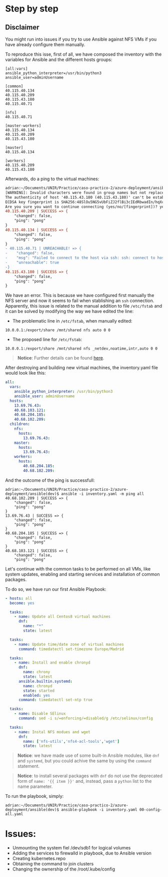 # Step by step

## Disclaimer

You might run into issues if you try to use Ansible against NFS VMs if you have already configure them manually.

To reproduce this isse, first of all, we have composed the inventory with the variables for Ansible and the different hosts groups:
```vim
[all:vars]
ansible_python_interpreter=/usr/bin/python3
ansible_user=adminUsername

[common]
40.115.40.134
40.115.40.209
40.115.43.180
40.115.40.71

[nfs]
40.115.40.71

[master-workers]
40.115.40.134
40.115.40.209
40.115.43.180

[master]
40.115.40.134

[workers]
40.115.40.209
40.115.43.180

```
Afterwards, do a ping to the virtual machines:
```diff
adrian:~/Documents/UNIR/Practice/caso-practico-2/azure-deployment/ansible(dev)$ ansible -i inventory -m ping all
[WARNING]: Invalid characters were found in group names but not replaced, use -vvvv to see details
The authenticity of host '40.115.43.180 (40.115.43.180)' can't be established.
ECDSA key fingerprint is SHA256:48SlOu5NG5vUbFiZJ2flBi3cIEdRbwadIn/hqXcx498.
Are you sure you want to continue connecting (yes/no/[fingerprint])? yes
40.115.40.209 | SUCCESS => {
    "changed": false,
    "ping": "pong"
}
40.115.40.134 | SUCCESS => {
    "changed": false,
    "ping": "pong"
}
- 40.115.40.71 | UNREACHABLE! => {
-    "changed": false,
-    "msg": "Failed to connect to the host via ssh: ssh: connect to host -40.115.40.71 port 22: Connection timed out",
-    "unreachable": true
-}
40.115.43.180 | SUCCESS => {
    "changed": false,
    "ping": "pong"
}

```
We have an error. This is because we have configured first manually the NFS server and now it seems to fail when stablishing an ```ssh``` connection. Apparently, this issue is related to the manual addition to file ```/etc/fstab``` and it can be solved by modifying the way we have edited the line:
- The problematic line in ```/etc/fstab```, when manually edited:
```vim
10.0.0.1:/export/share /mnt/shared nfs auto 0 0
```
- The proposed line for ```/etc/fstab```:
```vim
10.0.0.1:/export/share /mnt/shared nfs _netdev,noatime,intr,auto 0 0
```

> **Notice**: Further details can be found [here](https://unix.stackexchange.com/questions/72840/ssh-connections-not-accepted-after-configuring-nfs).

After destroying and building new virtual machines, the inventory.yaml file would look like this:
```yaml
all:
  vars:
    ansible_python_interpreter: /usr/bin/python3
    ansible_user: adminUsername
  hosts:
    13.69.76.43:
    40.68.103.121:
    40.68.204.185:
    40.68.102.209:
  children:
    nfs:
      hosts:
        13.69.76.43:
    master:
      hosts:
        13.69.76.43:
    workers:
      hosts:
        40.68.204.185:
        40.68.102.209:
```

And the outcome of the ping is successfull:
```console
adrian:~/Documents/UNIR/Practice/caso-practico-2/azure-deployment/ansible(dev)$ ansible -i inventory.yaml -m ping all
40.68.102.209 | SUCCESS => {
    "changed": false,
    "ping": "pong"
}
13.69.76.43 | SUCCESS => {
    "changed": false,
    "ping": "pong"
}
40.68.204.185 | SUCCESS => {
    "changed": false,
    "ping": "pong"
}
40.68.103.121 | SUCCESS => {
    "changed": false,
    "ping": "pong"
```

Let's continue with the common tasks to be performed on all VMs, like system updates, enabling and starting services and installation of common packages.

To do so, we have run our first Ansible Playbook:
```yaml
- hosts: all
  become: yes

  tasks:
    - name: Update all Centos8 virtual machines
      dnf: 
        name: "*"
        state: latest

  tasks:
    - name: Update time/date zone of virtual machines
      command: timedatectl set-timezone Europe/Madrid

  tasks:
    - name: Install and enable chronyd
      dnf: 
        name: chrony
        state: latest
      ansible.builtin.systemd:
        name: chronyd
        state: started
        enabled: yes
      command: timedatectl set-ntp true

  tasks:
    - name: Disable SElinux
      command: sed -i s/=enforcing/=disabled/g /etc/selinux/config

  tasks: 
    - name: Instal NFS modues and wget
      dnf: 
        name: ['nfs-utils','nfs4-acl-tools','wget']
        state: latest
```

> **Notice**: we have made use of some built-in Ansible modules, like ```dnf``` and ```systemd```, but you could achive the same by using the ```command``` statement.

> **Notice**: to install several packages with ```dnf``` do not use the deprecated form of ```name: '{{ item }}'``` and, instead, pass a ```python``` list to the name parameter.

To run the playbook, simply:
```console
adrian:~/Documents/UNIR/Practice/caso-practico-2/azure-deployment/ansible(dev)$ ansible-playbook -i inventory.yaml 00-config-all.yaml
```


# Issues:

- Unmounting the system fiel /dev/sdb1 for logical volumes
- Adding the services to firewalld in playbook, due to Ansible version
- Creating kubernetes.repo
- Obtaining the command to join clusters
- Changing the ownership of the /root/.kube/config